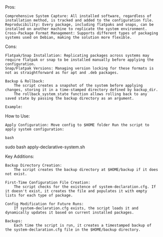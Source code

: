 Pros:

    Comprehensive System Capture: All installed software, regardless of installation method, is tracked and added to the configuration file.
    Reproducibility: Every package, including flatpaks and snaps, can be installed on another machine to replicate the system environment.
    Cross-Package Format Management: Supports different types of packaging systems used on Debian, making the solution more flexible.

Cons:

    Flatpak/Snap Installation: Replicating packages across systems may require flatpak or snap to be installed manually before applying the configuration.
    Snap/Flatpak Versions: Managing version locking for these formats is not as straightforward as for apt and .deb packages.

    Backup & Rollback:
        The script creates a snapshot of the system before applying changes, storing it in a time-stamped directory defined by backup_dir.
        The rollback_system_state function allows rolling back to any saved state by passing the backup directory as an argument.

    Example:


How to Use:

    Apply Configuration: Move config to $HOME folder Run the script to apply system configuration:

    bash

sudo bash apply-declarative-system.sh

Key Additions:

    Backup Directory Creation:
        The script creates the backup directory at $HOME/backup if it does not exist.

    First-Time Configuration File Creation:
        The script checks for the existence of system-declaration.cfg. If it doesn't exist, it creates the file and populates it with empty lists for each type of package.

    Config Modification for Future Runs:
        If system-declaration.cfg exists, the script loads it and dynamically updates it based on current installed packages.

    Backups:
        Each time the script is run, it creates a timestamped backup of the system-declaration.cfg file in the $HOME/backup directory.

